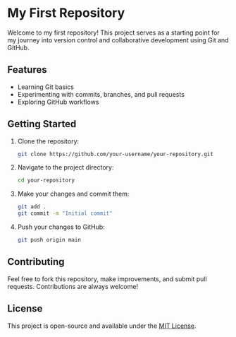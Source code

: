 # My First Repository

Welcome to my first repository! This project serves as a starting point for my journey into version control and collaborative development using Git and GitHub.

## Features
- Learning Git basics
- Experimenting with commits, branches, and pull requests
- Exploring GitHub workflows

## Getting Started
1. Clone the repository:
   ```sh
   git clone https://github.com/your-username/your-repository.git
   ```
2. Navigate to the project directory:
   ```sh
   cd your-repository
   ```
3. Make your changes and commit them:
   ```sh
   git add .
   git commit -m "Initial commit"
   ```
4. Push your changes to GitHub:
   ```sh
   git push origin main
   ```

## Contributing
Feel free to fork this repository, make improvements, and submit pull requests. Contributions are always welcome!

## License
This project is open-source and available under the [MIT License](LICENSE).

